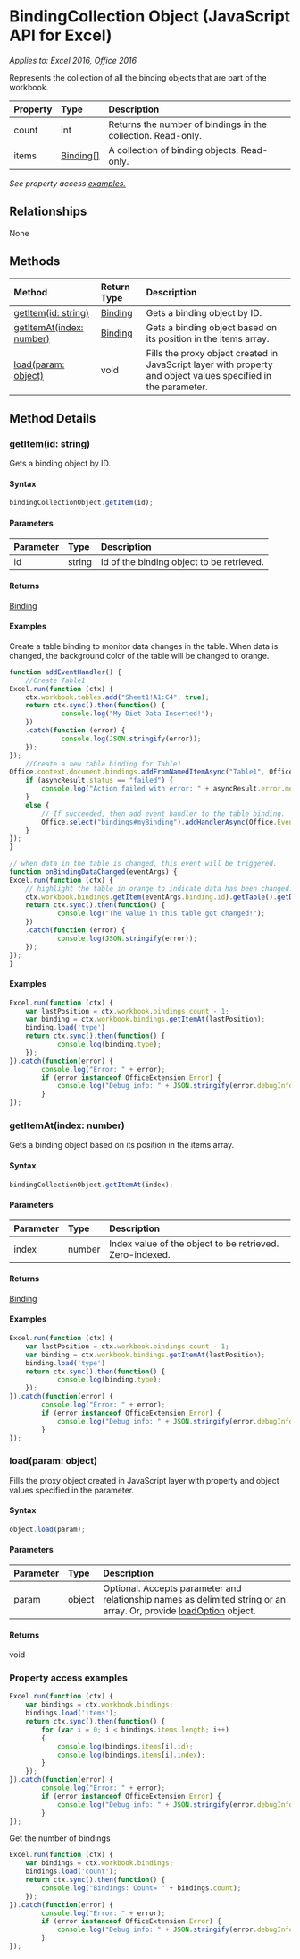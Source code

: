 # BindingCollection Object (JavaScript API for Excel)

_Applies to: Excel 2016, Office 2016_

Represents the collection of all the binding objects that are part of the workbook.

| Property	   | Type	|Description
|:---------------|:--------|:----------|
|count|int|Returns the number of bindings in the collection. Read-only.|
|items|[Binding[]](binding.md)|A collection of binding objects. Read-only.|

_See property access [examples.](#property-access-examples)_

## Relationships
None


## Methods

| Method		   | Return Type	|Description|
|:---------------|:--------|:----------|
|[getItem(id: string)](#getitemid-string)|[Binding](binding.md)|Gets a binding object by ID.|
|[getItemAt(index: number)](#getitematindex-number)|[Binding](binding.md)|Gets a binding object based on its position in the items array.|
|[load(param: object)](#loadparam-object)|void|Fills the proxy object created in JavaScript layer with property and object values specified in the parameter.|

## Method Details

### getItem(id: string)
Gets a binding object by ID.

#### Syntax
```js
bindingCollectionObject.getItem(id);
```

#### Parameters
| Parameter	   | Type	|Description|
|:---------------|:--------|:----------|
|id|string|Id of the binding object to be retrieved.|

#### Returns
[Binding](binding.md)

#### Examples

Create a table binding to monitor data changes in the table. When data is changed, the background color of the table will be changed to orange.

```js
function addEventHandler() {
	//Create Table1
Excel.run(function (ctx) { 
	ctx.workbook.tables.add("Sheet1!A1:C4", true);
	return ctx.sync().then(function() {
			 console.log("My Diet Data Inserted!");
	})
	.catch(function (error) {
			 console.log(JSON.stringify(error));
	});
});
	//Create a new table binding for Table1
Office.context.document.bindings.addFromNamedItemAsync("Table1", Office.CoercionType.Table, { id: "myBinding" }, function (asyncResult) {
	if (asyncResult.status == "failed") {
		console.log("Action failed with error: " + asyncResult.error.message);
	}
	else {
		// If succeeded, then add event handler to the table binding.
		Office.select("bindings#myBinding").addHandlerAsync(Office.EventType.BindingDataChanged, onBindingDataChanged);
	}
});
}
	
// when data in the table is changed, this event will be triggered.
function onBindingDataChanged(eventArgs) {
Excel.run(function (ctx) { 
	// highlight the table in orange to indicate data has been changed.
	ctx.workbook.bindings.getItem(eventArgs.binding.id).getTable().getDataBodyRange().format.fill.color = "Orange";
	return ctx.sync().then(function() {
			console.log("The value in this table got changed!");
	})
	.catch(function (error) {
			console.log(JSON.stringify(error));
	});
});
}

```



#### Examples
```js
Excel.run(function (ctx) { 
	var lastPosition = ctx.workbook.bindings.count - 1;
	var binding = ctx.workbook.bindings.getItemAt(lastPosition);
	binding.load('type')
	return ctx.sync().then(function() {
			console.log(binding.type); 
	});
}).catch(function(error) {
		console.log("Error: " + error);
		if (error instanceof OfficeExtension.Error) {
			console.log("Debug info: " + JSON.stringify(error.debugInfo));
		}
});
```

### getItemAt(index: number)
Gets a binding object based on its position in the items array.

#### Syntax
```js
bindingCollectionObject.getItemAt(index);
```

#### Parameters
| Parameter	   | Type	|Description|
|:---------------|:--------|:----------|
|index|number|Index value of the object to be retrieved. Zero-indexed.|

#### Returns
[Binding](binding.md)

#### Examples
```js
Excel.run(function (ctx) { 
	var lastPosition = ctx.workbook.bindings.count - 1;
	var binding = ctx.workbook.bindings.getItemAt(lastPosition);
	binding.load('type')
	return ctx.sync().then(function() {
			console.log(binding.type); 
	});
}).catch(function(error) {
		console.log("Error: " + error);
		if (error instanceof OfficeExtension.Error) {
			console.log("Debug info: " + JSON.stringify(error.debugInfo));
		}
});
```

### load(param: object)
Fills the proxy object created in JavaScript layer with property and object values specified in the parameter.

#### Syntax
```js
object.load(param);
```

#### Parameters
| Parameter	   | Type	|Description|
|:---------------|:--------|:----------|
|param|object|Optional. Accepts parameter and relationship names as delimited string or an array. Or, provide [loadOption](loadoption.md) object.|

#### Returns
void
### Property access examples

```js
Excel.run(function (ctx) { 
	var bindings = ctx.workbook.bindings;
	bindings.load('items');
	return ctx.sync().then(function() {
		for (var i = 0; i < bindings.items.length; i++)
		{
			console.log(bindings.items[i].id);
			console.log(bindings.items[i].index);
		}
	});
}).catch(function(error) {
		console.log("Error: " + error);
		if (error instanceof OfficeExtension.Error) {
			console.log("Debug info: " + JSON.stringify(error.debugInfo));
		}
});
```
Get the number of bindings

```js
Excel.run(function (ctx) { 
	var bindings = ctx.workbook.bindings;
	bindings.load('count');
	return ctx.sync().then(function() {
		console.log("Bindings: Count= " + bindings.count);
	});
}).catch(function(error) {
		console.log("Error: " + error);
		if (error instanceof OfficeExtension.Error) {
			console.log("Debug info: " + JSON.stringify(error.debugInfo));
		}
});
```
